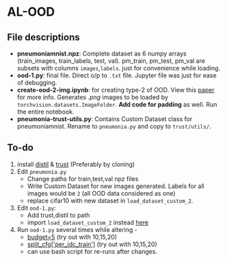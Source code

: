 # AL-OOD

## File descriptions
- **pneumoniamnist.npz**: Complete dataset as 6 numpy arrays (train_images, train_labels, test, val). pm_train, pm_test, pm_val are subsets with columns `images`,`labels`. just for convenience while loading.  
- **ood-1.py**: final file. Direct o/p to `.txt` file. Jupyter file was just for ease of debugging.
- **create-ood-2-img.ipynb**: for creating type-2 of OOD. View this [paper](https://arxiv.org/pdf/2007.04250.pdf) for more info. Generates *.png* images to be loaded by `torchvision.datasets.ImageFolder`. **Add code for padding** as well. Run the entire notebook. 
- **pneumonia-trust-utils.py**: Contains Custom Dataset class for pneumoniamnist. Rename to `pneumonia.py` and copy to `trust/utils/`.

## To-do
1. install [distil](https://github.com/decile-team/distil/) & [trust](https://github.com/decile-team/trust) (Preferably by cloning)
2. Edit `pneumonia.py`
    - Change paths for train,test,val npz files
    - Write Custom Dataset for new images generated. Labels for all images would be `2` (all OOD data considered as one)  
    - replace cifar10 with new dataset in `load_dataset_custom_2`.  
3. Edit `ood-1.py`:
    -  Add trust,distil to path
    -  import `load_dataset_custom_2` instead [here](https://github.com/akshitt/AL-OOD/blob/e5d3e220a7c711f3e1272e0f2e11a99415f578d8/ood-1.py#L25)
4. Run `ood-1.py` several times while altering -
    - [budget=5](https://github.com/akshitt/AL-OOD/blob/e5d3e220a7c711f3e1272e0f2e11a99415f578d8/ood-1.py#L69) (try out with 10,15,20)
    - [split_cfg['per_idc_train']](https://github.com/akshitt/AL-OOD/blob/e5d3e220a7c711f3e1272e0f2e11a99415f578d8/ood-1.py#L72) (try out with 10,15,20)
    - can use bash script for re-runs after changes.
